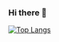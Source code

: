 ### Hi there 👋
[![Top Langs](https://github-readme-stats.vercel.app/api/top-langs/?username=dleiferives&layout=donut-vertical)](https://github.com/anuraghazra/github-readme-stats)

<!--
**dleiferives/dleiferives** is a ✨ _special_ ✨ repository because its `README.md` (this file) appears on your GitHub profile.

Here are some ideas to get you started:

- 🔭 I’m currently working on ...
- 🌱 I’m currently learning ...
- 👯 I’m looking to collaborate on ...
- 🤔 I’m looking for help with ...
- 💬 Ask me about ...
- 📫 How to reach me: ...
- 😄 Pronouns: ...
- ⚡ Fun fact: ...
-->
